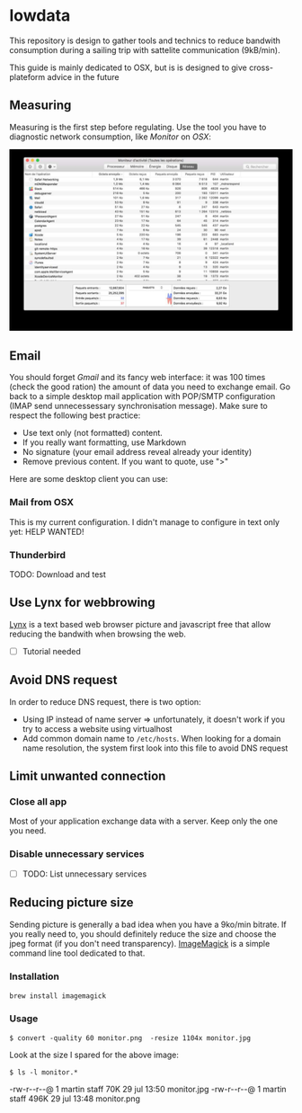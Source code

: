 # lowdata

This repository is design to gather tools and technics to reduce bandwith consumption during a sailing trip with sattelite communication (9kB/min).

This guide is mainly dedicated to OSX, but is is designed to give cross-plateform advice in the future

## Measuring

Measuring is the first step before regulating. Use the tool you have to diagnostic network consumption, like *Monitor* on *OSX*:

![](monitor.jpg)

## Email

You should forget *Gmail* and its fancy web interface: it was 100 times (check the good ration) the amount of data you need to exchange email. Go back to a simple desktop mail application with POP/SMTP configuration (IMAP send unnecessessary synchronisation message). Make sure to respect the following best practice:

- Use text only (not formatted) content.
- If you really want formatting, use Markdown
- No signature (your email address reveal already your identity)
- Remove previous content. If you want to quote, use ">"


Here are some desktop client you can use:
### Mail from OSX

This is my current configuration. I didn't manage to configure in text only yet: HELP WANTED!

### Thunderbird

TODO: Download and test

## Use Lynx for webbrowing

[Lynx](http://lynx.browser.org) is a text based web browser picture and javascript free that allow reducing the bandwith when browsing the web.

- [ ] Tutorial needed

## Avoid DNS request

In order to reduce DNS request, there is two option:

- Using IP instead of name server => unfortunately, it doesn't work if you try to access a website using virtualhost
- Add common domain name to `/etc/hosts`. When looking for a domain name resolution, the system first look into this file to avoid DNS request

## Limit unwanted connection

### Close all app

Most of your application exchange data with a server. Keep only the one you need.

### Disable unnecessary services

- [ ] TODO: List unnecessary services

## Reducing picture size

Sending picture is generally a bad idea when you have a 9ko/min bitrate. If you really need to, you should definitely reduce the size and choose the jpeg format (if you don't need transparency). [ImageMagick](https://www.imagemagick.org) is a simple command line tool dedicated to that.

### Installation

    brew install imagemagick

### Usage

    $ convert -quality 60 monitor.png  -resize 1104x monitor.jpg

Look at the size I spared for the above image:

    $ ls -l monitor.*
-rw-r--r--@ 1 martin  staff    70K 29 jul 13:50 monitor.jpg
-rw-r--r--@ 1 martin  staff   496K 29 jul 13:48 monitor.png
